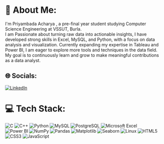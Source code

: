 # 💫 About Me:
I'm Priyambada Acharya , a pre-final year student studying Computer Science Engineering at VSSUT, Burla.<br>
I am Passionate about turning raw data into actionable insights, I have developed strong skills in Excel, MySQL, and Python, with a focus on data analysis and visualization. Currently expanding my expertise in Tableau and Power BI, I am eager to explore more tools and techniques in the data field. My goal is to continuously learn and grow to make meaningful contributions as a data analyst.<br>


## 🌐 Socials:
[![LinkedIn](https://img.shields.io/badge/LinkedIn-%230077B5.svg?logo=linkedin&logoColor=white)](https://linkedin.com/in/priyambada-acharya-0b8a38269) 


# 💻 Tech Stack:
![C](https://img.shields.io/badge/c-%2300599C.svg?style=plastic&logo=c&logoColor=white)
![C++](https://img.shields.io/badge/c++-%2300599C.svg?style=plastic&logo=c%2B%2B&logoColor=white)
![Python](https://img.shields.io/badge/python-3670A0?style=plastic&logo=python&logoColor=ffdd54)
![MySQL](https://img.shields.io/badge/MySQL-%2300f.svg?style=plastic&logo=mysql&logoColor=white)
![PostgreSQL](https://img.shields.io/badge/PostgreSQL-%23316192.svg?style=plastic&logo=postgresql&logoColor=white)
![Microsoft Excel](https://img.shields.io/badge/Microsoft%20Excel-217346?style=plastic&logo=microsoft-excel&logoColor=white)
![Power BI](https://img.shields.io/badge/Power%20BI-F2C811?style=plastic&logo=powerbi&logoColor=black)
![NumPy](https://img.shields.io/badge/NumPy-%23013243.svg?style=plastic&logo=numpy&logoColor=white)
![Pandas](https://img.shields.io/badge/Pandas-%23150458.svg?style=plastic&logo=pandas&logoColor=white)
![Matplotlib](https://img.shields.io/badge/Matplotlib-%23ffffff.svg?style=plastic&logo=matplotlib&logoColor=black)
![Seaborn](https://img.shields.io/badge/Seaborn-%23494F5A.svg?style=plastic&logoColor=white)
![Linux](https://img.shields.io/badge/Linux-FCC624?style=plastic&logo=linux&logoColor=black)
![HTML5](https://img.shields.io/badge/html5-%23E34F26.svg?style=plastic&logo=html5&logoColor=white)
![CSS3](https://img.shields.io/badge/css3-%231572B6.svg?style=plastic&logo=css3&logoColor=white)
![JavaScript](https://img.shields.io/badge/javascript-%23323330.svg?style=plastic&logo=javascript&logoColor=%23F7DF1E)


